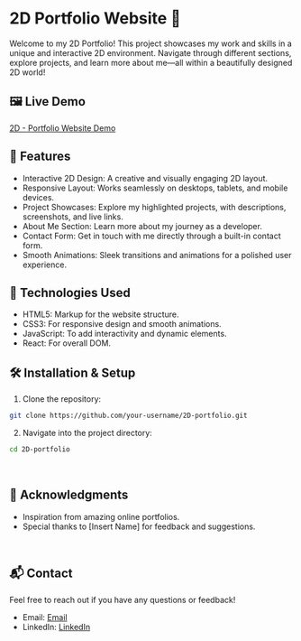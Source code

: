 # 2D Portfolio Website 🌟
Welcome to my 2D Portfolio! This project showcases my work and skills in a unique and interactive 2D environment. 
Navigate through different sections, explore projects, and learn more about me—all within a beautifully designed 2D world! <br />

## 🖼️ Live Demo
[2D - Portfolio Website Demo](https://prathmeshsg.github.io/2D-portfolio-kaboom/) <br />

## 🎯 Features
- Interactive 2D Design: A creative and visually engaging 2D layout.
- Responsive Layout: Works seamlessly on desktops, tablets, and mobile devices.
- Project Showcases: Explore my highlighted projects, with descriptions, screenshots, and live links.
- About Me Section: Learn more about my journey as a developer.
- Contact Form: Get in touch with me directly through a built-in contact form.
- Smooth Animations: Sleek transitions and animations for a polished user experience.
  <br />

## 🚀 Technologies Used
- HTML5: Markup for the website structure.
- CSS3: For responsive design and smooth animations.
- JavaScript: To add interactivity and dynamic elements.
- React: For overall DOM.

## 🛠️ Installation & Setup
1. Clone the repository:
```bash
git clone https://github.com/your-username/2D-portfolio.git
```
2. Navigate into the project directory:
```bash
cd 2D-portfolio
```
<br />

## 🙌 Acknowledgments
- Inspiration from amazing online portfolios.
- Special thanks to [Insert Name] for feedback and suggestions.
<br />

## 📬 Contact
Feel free to reach out if you have any questions or feedback!

- Email: [Email](work.prathmeshgg@gmail.com)
- LinkedIn: [LinkedIn]([work.prathmeshgg@gmail.com](https://www.linkedin.com/in/prathmesh-gandhale-44421a203/))
